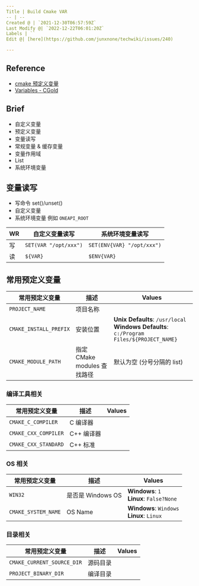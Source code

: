 ```yaml
---
Title | Build Cmake VAR
-- | --
Created @ | `2021-12-30T06:57:59Z`
Last Modify @| `2022-12-22T06:01:20Z`
Labels | ``
Edit @| [here](https://github.com/junxnone/techwiki/issues/240)

---
```

## Reference
- [cmake 预定义变量](https://cmake.org/cmake/help/latest/manual/cmake-variables.7.html)
- [Variables - CGold](https://cgold.readthedocs.io/en/latest/tutorials/variables.html)

## Brief
- 自定义变量
- 预定义变量
- 变量读写
- 常规变量 & 缓存变量
- 变量作用域
- List
- 系统环境变量

## 变量读写
- 写命令 set()/unset()
- 自定义变量
- 系统环境变量 例如 `ONEAPI_ROOT`

WR | 自定义变量读写 | 系统环境变量读写
-- | -- | --
写 | `SET(VAR "/opt/xxx")` | `SET(ENV{VAR} "/opt/xxx")`
读 | `${VAR}` | `$ENV{VAR}`


## 常用预定义变量

常用预定义变量 | 描述 | Values
-- | -- | --
`PROJECT_NAME` | 项目名称
`CMAKE_INSTALL_PREFIX` | 安装位置 | **Unix Defaults**: `/usr/local` <br>**Windows Defaults**: `c:/Program Files/${PROJECT_NAME}`
`CMAKE_MODULE_PATH` | 指定 CMake modules 查找路径 | 默认为空 (分号分隔的 list)


### 编译工具相关

常用预定义变量 | 描述 | Values
-- | -- | --
`CMAKE_C_COMPILER` | C 编译器
`CMAKE_CXX_COMPILER` | C++ 编译器
`CMAKE_CXX_STANDARD` | C++ 标准


### OS 相关

常用预定义变量 | 描述 | Values
-- | -- | --
`WIN32` | 是否是 Windows OS | **Windows**: `1` <br>**Linux**: `False?None`
`CMAKE_SYSTEM_NAME` | OS Name | **Windows**: `Windows` <br>**Linux**: `Linux`



### 目录相关

常用预定义变量 | 描述 | Values
-- | -- | --
`CMAKE_CURRENT_SOURCE_DIR` | 源码目录
`PROJECT_BINARY_DIR` | 编译目录




